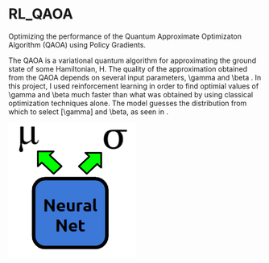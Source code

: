 # RL_QAOA
Optimizing the performance of the Quantum Approximate Optimizaton Algorithm (QAOA) using Policy Gradients. 

The QAOA is a variational quantum algorithm for approximating the ground state of some Hamiltonian, H. The quality of the approximation obtained from the QAOA depends on several input parameters, \gamma and \beta . In this project, I used reinforcement learning in order to find optimial values of \gamma and \beta much faster than what was obtained by using classical optimization techniques alone. The model guesses the distribution from which to select \[\gamma\] and \beta, as seen in .

![Robot Image](images/RL_Model.PNG)
